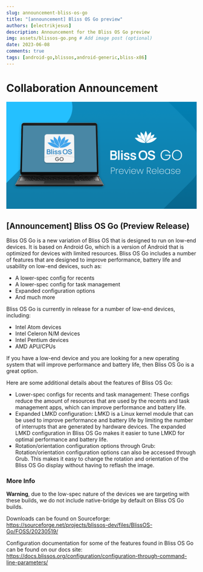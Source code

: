 ```yaml
---
slug: announcement-bliss-os-go
title: "[announcement] Bliss OS Go preview"
authors: [electrikjesus]
description: Announcement for the Bliss OS Go preview
img: assets/blissos-go.png # Add image post (optional)
date: 2023-06-08
comments: true
tags: [android-go,blissos,android-generic,bliss-x86]
---
```


# Collaboration Announcement

![alt text](assets/blissos-go.png "Announcement - Bliss OS Go Preview")

## [Announcement] Bliss OS Go (Preview Release)

Bliss OS Go is a new variation of Bliss OS that is designed to run on low-end devices. It is based on Android Go, which is a version of Android that is optimized for devices with limited resources. Bliss OS Go includes a number of features that are designed to improve performance, battery life and usability on low-end devices, such as:

- A lower-spec config for recents
- A lower-spec config for task management
- Expanded configuration options
- And much more

Bliss OS Go is currently in release for a number of low-end devices, including:

- Intel Atom devices
- Intel Celeron N/M devices
- Intel Pentium devices
- AMD APU/CPUs

If you have a low-end device and you are looking for a new operating system that will improve performance and battery life, then Bliss OS Go is a great option.

Here are some additional details about the features of Bliss OS Go:

- Lower-spec configs for recents and task management: These configs reduce the amount of resources that are used by the recents and task management apps, which can improve performance and battery life.
- Expanded LMKD configuration: LMKD is a Linux kernel module that can be used to improve performance and battery life by limiting the number of interrupts that are generated by hardware devices. The expanded LMKD configuration in Bliss OS Go makes it easier to tune LMKD for optimal performance and battery life.
- Rotation/orientation configuration options through Grub: Rotation/orientation configuration options can also be accessed through Grub. This makes it easy to change the rotation and orientation of the Bliss OS Go display without having to reflash the image.

### More Info

**Warning**, due to the low-spec nature of the devices we are targeting with these builds, we do not include native-bridge by default on Bliss OS Go builds. 

Downloads can be found on Sourceforge: https://sourceforge.net/projects/blissos-dev/files/BlissOS-Go/FOSS/20230519/

Configuration documentation for some of the features found in Bliss OS Go can be found on our docs site:
https://docs.blissos.org/configuration/configuration-through-command-line-parameters/
